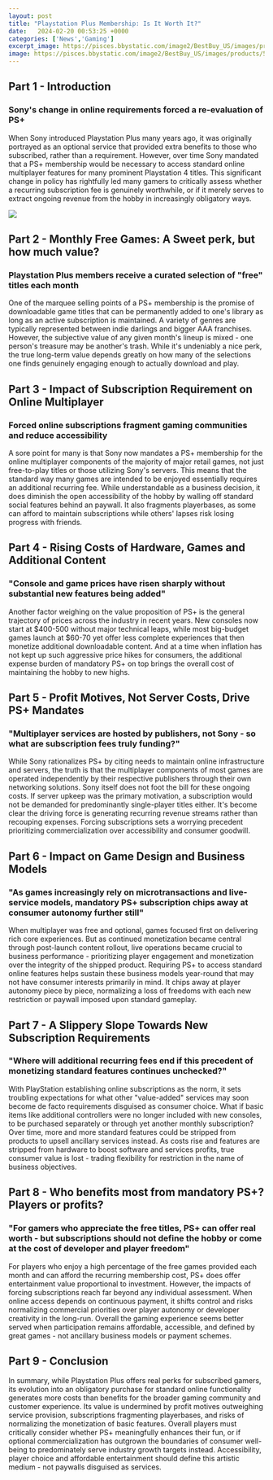 ```yaml
---
layout: post
title: "Playstation Plus Membership: Is It Worth It?"
date:   2024-02-20 00:53:25 +0000
categories: ['News','Gaming']
excerpt_image: https://pisces.bbystatic.com/image2/BestBuy_US/images/products/5578/5578706_sd.jpg
image: https://pisces.bbystatic.com/image2/BestBuy_US/images/products/5578/5578706_sd.jpg
---
```


## Part 1 - Introduction
### **Sony's change in online requirements forced a re-evaluation of PS+**
When Sony introduced Playstation Plus many years ago, it was originally portrayed as an optional service that provided extra benefits to those who subscribed, rather than a requirement. However, over time Sony mandated that a PS+ membership would be necessary to access standard online multiplayer features for many prominent Playstation 4 titles. This significant change in policy has rightfully led many gamers to critically assess whether a recurring subscription fee is genuinely worthwhile, or if it merely serves to extract ongoing revenue from the hobby in increasingly obligatory ways. 

![](https://pisces.bbystatic.com/image2/BestBuy_US/images/products/5578/5578706_sd.jpg)
## Part 2 - Monthly Free Games: A Sweet perk, but how much value?
### **Playstation Plus members receive a curated selection of "free" titles each month** 
One of the marquee selling points of a PS+ membership is the promise of downloadable game titles that can be permanently added to one's library as long as an active subscription is maintained. A variety of genres are typically represented between indie darlings and bigger AAA franchises. However, the subjective value of any given month's lineup is mixed - one person's treasure may be another's trash. While it's undeniably a nice perk, the true long-term value depends greatly on how many of the selections one finds genuinely engaging enough to actually download and play.
## Part 3 - Impact of Subscription Requirement on Online Multiplayer 
### **Forced online subscriptions fragment gaming communities and reduce accessibility**
A sore point for many is that Sony now mandates a PS+ membership for the online multiplayer components of the majority of major retail games, not just free-to-play titles or those utilizing Sony's servers. This means that the standard way many games are intended to be enjoyed essentially requires an additional recurring fee. While understandable as a business decision, it does diminish the open accessibility of the hobby by walling off standard social features behind an paywall. It also fragments playerbases, as some can afford to maintain subscriptions while others' lapses risk losing progress with friends.
## Part 4 - Rising Costs of Hardware, Games and Additional Content
### "Console and **game prices have risen sharply** without substantial new features being added"
Another factor weighing on the value proposition of PS+ is the general trajectory of prices across the industry in recent years. New consoles now start at $400-500 without major technical leaps, while most big-budget games launch at $60-70 yet offer less complete experiences that then monetize additional downloadable content. And at a time when inflation has not kept up such aggressive price hikes for consumers, the additional expense burden of mandatory PS+ on top brings the overall cost of maintaining the hobby to new highs.
## Part 5 - Profit Motives, Not Server Costs, Drive PS+ Mandates
### "**Multiplayer services are hosted by publishers, not Sony** - so what are subscription fees truly funding?"  
While Sony rationalizes PS+ by citing needs to maintain online infrastructure and servers, the truth is that the multiplayer components of most games are operated independently by their respective publishers through their own networking solutions. Sony itself does not foot the bill for these ongoing costs. If server upkeep was the primary motivation, a subscription would not be demanded for predominantly single-player titles either. It's become clear the driving force is generating recurring revenue streams rather than recouping expenses. Forcing subscriptions sets a worrying precedent prioritizing commercialization over accessibility and consumer goodwill.
## Part 6 - Impact on Game Design and Business Models
### "As games increasingly rely on microtransactions and live-service models, mandatory PS+ subscription chips away at consumer autonomy further still"
When multiplayer was free and optional, games focused first on delivering rich core experiences. But as continued monetization became central through post-launch content rollout, live operations became crucial to business performance - prioritizing player engagement and monetization over the integrity of the shipped product. Requiring PS+ to access standard online features helps sustain these business models year-round that may not have consumer interests primarily in mind. It chips away at player autonomy piece by piece, normalizing a loss of freedoms with each new restriction or paywall imposed upon standard gameplay.
## Part 7 - A Slippery Slope Towards New Subscription Requirements  
### "Where will additional recurring fees end if this precedent of monetizing standard features continues unchecked?"
With PlayStation establishing online subscriptions as the norm, it sets troubling expectations for what other "value-added" services may soon become de facto requirements disguised as consumer choice. What if basic items like additional controllers were no longer included with new consoles, to be purchased separately or through yet another monthly subscription? Over time, more and more standard features could be stripped from products to upsell ancillary services instead. As costs rise and features are stripped from hardware to boost software and services profits, true consumer value is lost - trading flexibility for restriction in the name of business objectives.
## Part 8 - Who benefits most from mandatory PS+? Players or profits?  
### "For gamers who appreciate the free titles, PS+ can offer real worth - but subscriptions should not define the hobby or come at the cost of developer and player freedom"  
For players who enjoy a high percentage of the free games provided each month and can afford the recurring membership cost, PS+ does offer entertainment value proportional to investment. However, the impacts of forcing subscriptions reach far beyond any individual assessment. When online access depends on continuous payment, it shifts control and risks normalizing commercial priorities over player autonomy or developer creativity in the long-run. Overall the gaming experience seems better served when participation remains affordable, accessible, and defined by great games - not ancillary business models or payment schemes.
## Part 9 - Conclusion 
In summary, while Playstation Plus offers real perks for subscribed gamers, its evolution into an obligatory purchase for standard online functionality generates more costs than benefits for the broader gaming community and customer experience. Its value is undermined by profit motives outweighing service provision, subscriptions fragmenting playerbases, and risks of normalizing the monetization of basic features. Overall players must critically consider whether PS+ meaningfully enhances their fun, or if optional commercialization has outgrown the boundaries of consumer well-being to predominately serve industry growth targets instead. Accessibility, player choice and affordable entertainment should define this artistic medium - not paywalls disguised as services.